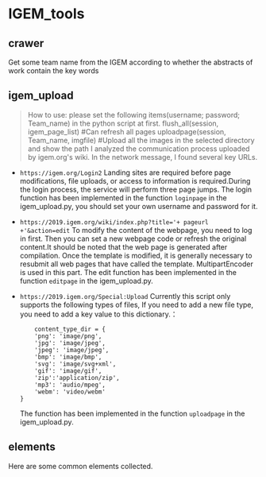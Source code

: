 # IGEM_tools

## crawer
Get some team name from the IGEM according to whether the abstracts of work contain the key words

## igem_upload
> How to use: please set the following items(username; password; Team_name) in the python script at first.
> flush_all(session, igem_page_list) #Can refresh all pages
> uploadpage(session, Team_name, imgfile) #Upload all the images in the selected directory and show the path
I analyzed the communication process uploaded by igem.org's wiki. In the network message, I found several key URLs.
+ `https://igem.org/Login2`
    Landing sites are required before page modifications, file uploads, or access to information is required.During the login process, the service will perform three page jumps.
    The login function has been implemented in the function `loginpage` in the igem_upload.py, you should set your own username and password for it.

+ `https://2019.igem.org/wiki/index.php?title='+ pageurl +'&action=edit`
    To modify the content of the webpage, you need to log in first. Then you can set a new webpage code or refresh the original content.It should be noted that the web page is generated after compilation. Once the template is modified, it is generally necessary to resubmit all web pages that have called the template. MultipartEncoder is used in this part.
    The edit function has been implemented in the function `editpage` in the igem_upload.py.
    
+ `https://2019.igem.org/Special:Upload`
    Currently this script only supports the following types of files, If you need to add a new file type, you need to add a key value to this dictionary.：
    ```
        content_type_dir = {
        'png': 'image/png',
        'jpg': 'image/jpeg',
        'jpeg': 'image/jpeg',
        'bmp': 'image/bmp',
        'svg': 'image/svg+xml',
        'gif': 'image/gif',
        'zip':'application/zip',
        'mp3': 'audio/mpeg',
        'webm': 'video/webm'
    }
    ```
    The function has been implemented in the function `uploadpage` in the igem_upload.py.

## elements
Here are some common elements collected.
